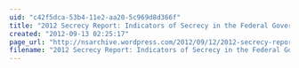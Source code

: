 ```yaml
---
uid: "c42f5dca-53b4-11e2-aa20-5c969d8d366f"
title: "2012 Secrecy Report: Indicators of Secrecy in the Federal Government"
created: "2012-09-13 02:25:17"
page_url: "http://nsarchive.wordpress.com/2012/09/12/2012-secrecy-report-indicators-of-secrecy-in-the-federal-government/"
filename: "2012 Secrecy Report: Indicators of Secrecy in the Federal Government.html"
---
```

